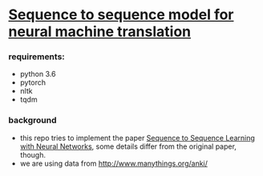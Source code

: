 # [Sequence to sequence model for neural machine translation](https://github.com/ZeweiChu/nmt-seq2seq)

### requirements: 
- python 3.6
- pytorch 
- nltk
- tqdm

### background 
- this repo tries to implement the paper [Sequence to Sequence Learning with Neural Networks](https://arxiv.org/abs/1409.3215), some details differ from the original paper, though. 
- we are using data from http://www.manythings.org/anki/
